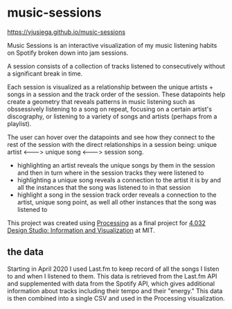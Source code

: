 # music-sessions

https://vjusiega.github.io/music-sessions

Music Sessions is an interactive visualization of my music listening habits on Spotify broken down into jam sessions. 

A session consists of a collection of tracks listened to consecutively without a significant break in time. 

Each session is visualized as a relationship between the unique artists + songs in a session and the track order of the session. These datapoints help create a geometry that reveals patterns in music listening such as obssessively listening to a song on repeat, focusing on a certain artist's discography, or listening to a variety of songs and artists (perhaps from a playlist). 

The user can hover over the datapoints and see how they connect to the rest of the session with the direct relationships in a session being: unique artist <---> unique song <---> session song. 
- highlighting an artist reveals the unique songs by them in the session and then in turn where in the session tracks they were listened to
- highlighting a unique song reveals a connection to the artist it is by and all the instances that the song was listened to in that session
- highlight a song in the session track order reveals a connection to the artist, unique song point, as well all other instances that the song was listened to
 
This project was created using [Processing](https://processing.org/) as a final project for [4.032 Design Studio: Information and Visualization](https://architecture.mit.edu/subject/spring-2020-4032) at MIT.

## the data 

Starting in April 2020 I used Last.fm to keep record of all the songs I listen to and when I listened to them. This data is retrieved from the Last.fm API and supplemented with data from the Spotify API, which gives additional information about tracks including their tempo and their "energy." This data is then combined into a single CSV and used in the Processing visualization. 
